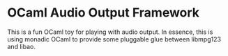# OCaml Audio Output Framework

This is a fun OCaml toy for playing with audio output.  In essence, 
this is using monadic OCaml to provide some pluggable glue between 
libmpg123 and libao.


